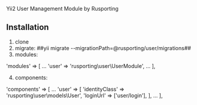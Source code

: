 Yii2 User Management Module by Rusporting

## Installation

1) clone
2) migrate: ##yii migrate --migrationPath=@rusporting/user/migrations##
3) modules:

'modules' => [
		...
		'user' => 'rusporting\user\UserModule',
		...
	],

4) components:

'components' => [
		...
		'user' => [
			'identityClass' => 'rusporting\user\models\User',
			'loginUrl' => ['user/login'],
		],
		...
	],


